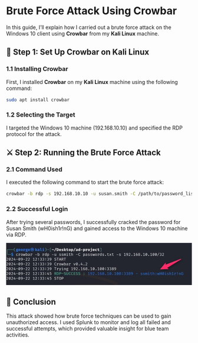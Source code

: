 # Brute Force Attack Using Crowbar

In this guide, I’ll explain how I carried out a brute force attack on the Windows 10 client using **Crowbar** from my **Kali Linux** machine.

## 🔨 Step 1: Set Up Crowbar on Kali Linux

### 1.1 Installing Crowbar
First, I installed **Crowbar** on my **Kali Linux** machine using the following command:
```bash
sudo apt install crowbar
```
### 1.2 Selecting the Target
I targeted the Windows 10 machine (192.168.10.10) and specified the RDP protocol for the attack.

## ⚔️ Step 2: Running the Brute Force Attack
### 2.1 Command Used
I executed the following command to start the brute force attack:

```bash
crowbar -b rdp -s 192.168.10.10 -u susan.smith -C /path/to/password_list.txt
```
### 2.2 Successful Login
After trying several passwords, I successfully cracked the password for Susan Smith (wH0ish1r!nG) and gained access to the Windows 10 machine via RDP.

![Crowbar attack](./assets/images/kali_crowbar.png)

## 🎯 Conclusion
This attack showed how brute force techniques can be used to gain unauthorized access. I used Splunk to monitor and log all failed and successful attempts, which provided valuable insight for blue team activities.
